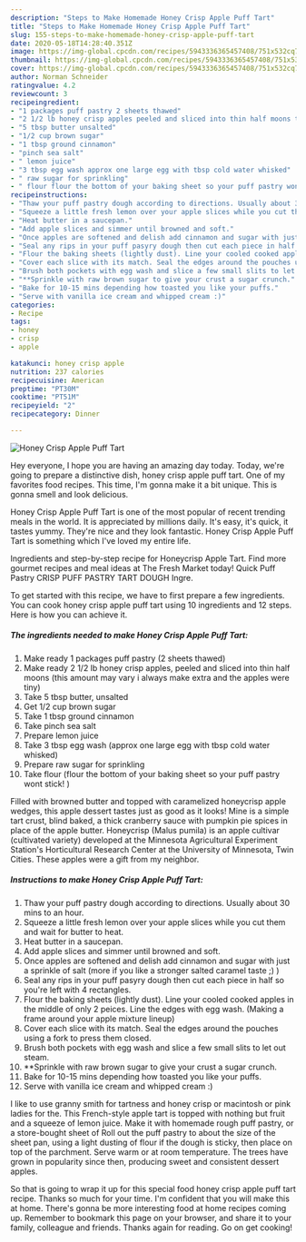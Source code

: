 ```yaml
---
description: "Steps to Make Homemade Honey Crisp Apple Puff Tart"
title: "Steps to Make Homemade Honey Crisp Apple Puff Tart"
slug: 155-steps-to-make-homemade-honey-crisp-apple-puff-tart
date: 2020-05-18T14:28:40.351Z
image: https://img-global.cpcdn.com/recipes/5943336365457408/751x532cq70/honey-crisp-apple-puff-tart-recipe-main-photo.jpg
thumbnail: https://img-global.cpcdn.com/recipes/5943336365457408/751x532cq70/honey-crisp-apple-puff-tart-recipe-main-photo.jpg
cover: https://img-global.cpcdn.com/recipes/5943336365457408/751x532cq70/honey-crisp-apple-puff-tart-recipe-main-photo.jpg
author: Norman Schneider
ratingvalue: 4.2
reviewcount: 3
recipeingredient:
- "1 packages puff pastry 2 sheets thawed"
- "2 1/2 lb honey crisp apples peeled and sliced into thin half moons this amount may vary i always make extra and the apples were tiny"
- "5 tbsp butter unsalted"
- "1/2 cup brown sugar"
- "1 tbsp ground cinnamon"
- "pinch sea salt"
- " lemon juice"
- "3 tbsp egg wash approx one large egg with tbsp cold water whisked"
- " raw sugar for sprinkling"
- " flour flour the bottom of your baking sheet so your puff pastry wont stick "
recipeinstructions:
- "Thaw your puff pastry dough according to directions. Usually about 30 mins to an hour."
- "Squeeze a little fresh lemon over your apple slices while you cut them and wait for butter to heat."
- "Heat butter in a saucepan."
- "Add apple slices and simmer until browned and soft."
- "Once apples are softened and delish add cinnamon and sugar with just a sprinkle of salt (more if you like a stronger salted caramel taste ;) )"
- "Seal any rips in your puff pasyry dough then cut each piece in half so you&#39;re left with 4 rectangles."
- "Flour the baking sheets (lightly dust). Line your cooled cooked apples in the middle of only 2 peices.  Line the edges with egg wash. (Making a frame around your apple mixture lineup)"
- "Cover each slice with its match. Seal the edges around the pouches using a fork to press them closed."
- "Brush both pockets with egg wash and slice a few small slits to let out steam."
- "**Sprinkle with raw brown sugar to give your crust a sugar crunch."
- "Bake for 10-15 mins depending how toasted you like your puffs."
- "Serve with vanilla ice cream and whipped cream :)"
categories:
- Recipe
tags:
- honey
- crisp
- apple

katakunci: honey crisp apple 
nutrition: 237 calories
recipecuisine: American
preptime: "PT30M"
cooktime: "PT51M"
recipeyield: "2"
recipecategory: Dinner

---
```



![Honey Crisp Apple Puff Tart](https://img-global.cpcdn.com/recipes/5943336365457408/751x532cq70/honey-crisp-apple-puff-tart-recipe-main-photo.jpg)

Hey everyone, I hope you are having an amazing day today. Today, we're going to prepare a distinctive dish, honey crisp apple puff tart. One of my favorites food recipes. This time, I'm gonna make it a bit unique. This is gonna smell and look delicious.

Honey Crisp Apple Puff Tart is one of the most popular of recent trending meals in the world. It is appreciated by millions daily. It's easy, it's quick, it tastes yummy. They're nice and they look fantastic. Honey Crisp Apple Puff Tart is something which I've loved my entire life.

Ingredients and step-by-step recipe for Honeycrisp Apple Tart. Find more gourmet recipes and meal ideas at The Fresh Market today! Quick Puff Pastry CRISP PUFF PASTRY TART DOUGH Ingre.


To get started with this recipe, we have to first prepare a few ingredients. You can cook honey crisp apple puff tart using 10 ingredients and 12 steps. Here is how you can achieve it.

##### The ingredients needed to make Honey Crisp Apple Puff Tart:

1. Make ready 1 packages puff pastry (2 sheets thawed)
1. Make ready 2 1/2 lb honey crisp apples, peeled and sliced into thin half moons (this amount may vary i always make extra and the apples were tiny)
1. Take 5 tbsp butter, unsalted
1. Get 1/2 cup brown sugar
1. Take 1 tbsp ground cinnamon
1. Take pinch sea salt
1. Prepare  lemon juice
1. Take 3 tbsp egg wash (approx one large egg with tbsp cold water whisked)
1. Prepare  raw sugar for sprinkling
1. Take  flour (flour the bottom of your baking sheet so your puff pastry wont stick! )


Filled with browned butter and topped with caramelized honeycrisp apple wedges, this apple dessert tastes just as good as it looks! Mine is a simple tart crust, blind baked, a thick cranberry sauce with pumpkin pie spices in place of the apple butter. Honeycrisp (Malus pumila) is an apple cultivar (cultivated variety) developed at the Minnesota Agricultural Experiment Station&#39;s Horticultural Research Center at the University of Minnesota, Twin Cities. These apples were a gift from my neighbor. 

##### Instructions to make Honey Crisp Apple Puff Tart:

1. Thaw your puff pastry dough according to directions. Usually about 30 mins to an hour.
1. Squeeze a little fresh lemon over your apple slices while you cut them and wait for butter to heat.
1. Heat butter in a saucepan.
1. Add apple slices and simmer until browned and soft.
1. Once apples are softened and delish add cinnamon and sugar with just a sprinkle of salt (more if you like a stronger salted caramel taste ;) )
1. Seal any rips in your puff pasyry dough then cut each piece in half so you&#39;re left with 4 rectangles.
1. Flour the baking sheets (lightly dust). Line your cooled cooked apples in the middle of only 2 peices.  Line the edges with egg wash. (Making a frame around your apple mixture lineup)
1. Cover each slice with its match. Seal the edges around the pouches using a fork to press them closed.
1. Brush both pockets with egg wash and slice a few small slits to let out steam.
1. **Sprinkle with raw brown sugar to give your crust a sugar crunch.
1. Bake for 10-15 mins depending how toasted you like your puffs.
1. Serve with vanilla ice cream and whipped cream :)


I like to use granny smith for tartness and honey crisp or macintosh or pink ladies for the. This French-style apple tart is topped with nothing but fruit and a squeeze of lemon juice. Make it with homemade rough puff pastry, or a store-bought sheet of Roll out the puff pastry to about the size of the sheet pan, using a light dusting of flour if the dough is sticky, then place on top of the parchment. Serve warm or at room temperature. The trees have grown in popularity since then, producing sweet and consistent dessert apples. 

So that is going to wrap it up for this special food honey crisp apple puff tart recipe. Thanks so much for your time. I'm confident that you will make this at home. There's gonna be more interesting food at home recipes coming up. Remember to bookmark this page on your browser, and share it to your family, colleague and friends. Thanks again for reading. Go on get cooking!
